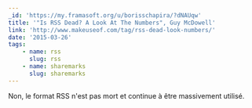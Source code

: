 ```yaml
---
_id: 'https://my.framasoft.org/u/borisschapira/?dNAUqw'
title: '"Is RSS Dead? A Look At The Numbers", Guy McDowell'
link: 'http://www.makeuseof.com/tag/rss-dead-look-numbers/'
date: '2015-03-26'
tags:
    - name: rss
      slug: rss
    - name: sharemarks
      slug: sharemarks
---
```


<div class="markdown"><p>Non, le format RSS n'est pas mort et continue à être massivement utilisé.
</p></div>
